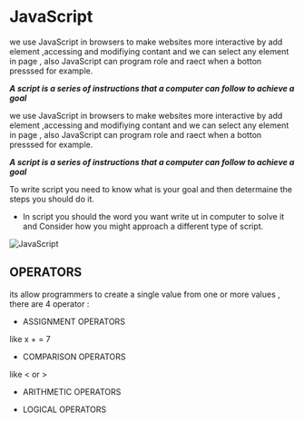 
# JavaScript
 
 we use JavaScript in browsers to make websites more interactive by add element ,accessing and modifiying contant
 and we can select any element in page , also JavaScript can program role and raect when a botton presssed for example.
 
 ***A  script is a series of instructions that a computer can follow to achieve a goal***

we use JavaScript in browsers to make websites more interactive by add element ,accessing and modifiying contant
and we can select any element in page , also JavaScript can program role and raect when a botton presssed for example.

***A  script is a series of instructions that a computer can follow to achieve a goal***


To write script you need to know what is your goal and then determaine the steps you should do it.


* In script you should the word you want write ut in computer to solve it and Consider how you might approach a different type of script.





![JavaScript](https://cdn-images-1.medium.com/max/1200/1*bcZz-qb_DNpvrNNwQBhQmQ.jpeg)



## OPERATORS

its allow programmers to create a single value from one or more values , there are 4 operator :


+ ASSIGNMENT OPERATORS 

like x + = 7


+ COMPARISON OPERATORS 

like < or >



+ ARITHMETIC OPERATORS


+ LOGICAL OPERATORS 
